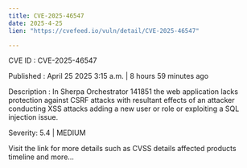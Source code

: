 ```yaml
---
title: CVE-2025-46547
date: 2025-4-25
lien: "https://cvefeed.io/vuln/detail/CVE-2025-46547"

---
```


CVE ID : CVE-2025-46547

Published :  April 25
2025
3:15 a.m. | 8 hours
59 minutes ago

Description : In Sherpa Orchestrator 141851
the web application lacks protection against CSRF attacks
with resultant effects of an attacker conducting XSS attacks
adding a new user or role
or exploiting a SQL injection issue.

Severity: 5.4 | MEDIUM

Visit the link for more details
such as CVSS details
affected products
timeline
and more...
